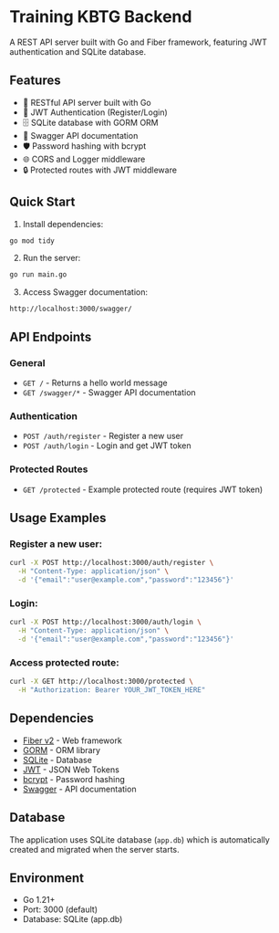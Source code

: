 # Training KBTG Backend

A REST API server built with Go and Fiber framework, featuring JWT authentication and SQLite database.

## Features

- 🚀 RESTful API server built with Go
- 🔐 JWT Authentication (Register/Login)
- 🗄️ SQLite database with GORM ORM
- 📝 Swagger API documentation
- 🛡️ Password hashing with bcrypt
- 🌐 CORS and Logger middleware
- 🔒 Protected routes with JWT middleware

## Quick Start

1. Install dependencies:
```bash
go mod tidy
```

2. Run the server:
```bash
go run main.go
```

3. Access Swagger documentation:
```
http://localhost:3000/swagger/
```

## API Endpoints

### General
- `GET /` - Returns a hello world message
- `GET /swagger/*` - Swagger API documentation

### Authentication
- `POST /auth/register` - Register a new user
- `POST /auth/login` - Login and get JWT token

### Protected Routes
- `GET /protected` - Example protected route (requires JWT token)

## Usage Examples

### Register a new user:
```bash
curl -X POST http://localhost:3000/auth/register \
  -H "Content-Type: application/json" \
  -d '{"email":"user@example.com","password":"123456"}'
```

### Login:
```bash
curl -X POST http://localhost:3000/auth/login \
  -H "Content-Type: application/json" \
  -d '{"email":"user@example.com","password":"123456"}'
```

### Access protected route:
```bash
curl -X GET http://localhost:3000/protected \
  -H "Authorization: Bearer YOUR_JWT_TOKEN_HERE"
```

## Dependencies

- [Fiber v2](https://github.com/gofiber/fiber) - Web framework
- [GORM](https://gorm.io/) - ORM library
- [SQLite](https://www.sqlite.org/) - Database
- [JWT](https://github.com/golang-jwt/jwt) - JSON Web Tokens
- [bcrypt](https://golang.org/x/crypto/bcrypt) - Password hashing
- [Swagger](https://github.com/swaggo/fiber-swagger) - API documentation

## Database

The application uses SQLite database (`app.db`) which is automatically created and migrated when the server starts.

## Environment

- Go 1.21+
- Port: 3000 (default)
- Database: SQLite (app.db)
